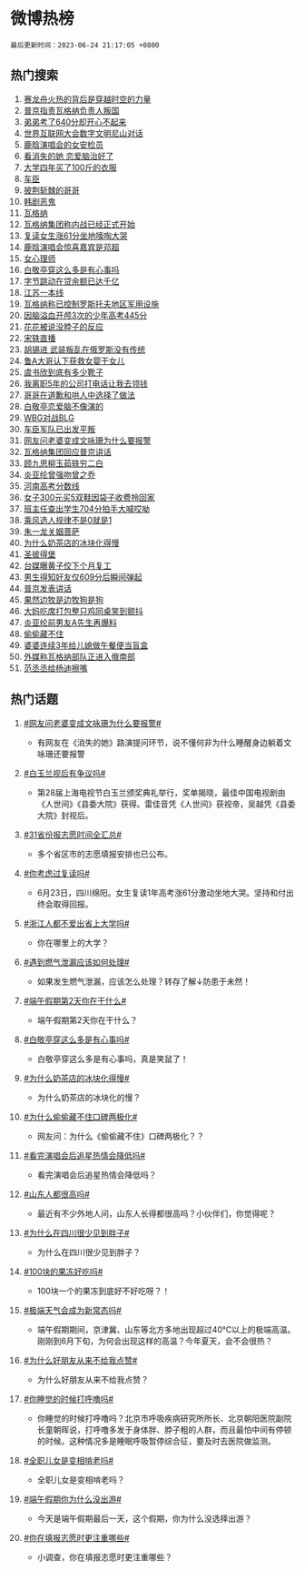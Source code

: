# 微博热榜

`最后更新时间：2023-06-24 21:17:05 +0800`

## 热门搜索

1. [赛龙舟火热的背后是穿越时空的力量](https://m.weibo.cn/search?containerid=100103type%3D1%26t%3D10%26q%3D%23%E8%B5%9B%E9%BE%99%E8%88%9F%E7%81%AB%E7%83%AD%E7%9A%84%E8%83%8C%E5%90%8E%E6%98%AF%E7%A9%BF%E8%B6%8A%E6%97%B6%E7%A9%BA%E7%9A%84%E5%8A%9B%E9%87%8F%23&stream_entry_id=51&isnewpage=1&extparam=seat%3D1%26stream_entry_id%3D51%26dgr%3D0%26cate%3D10103%26c_type%3D51%26filter_type%3Drealtimehot%26pos%3D0%26display_time%3D1687612624%26pre_seqid%3D168761262408802720811&luicode=10000011&lfid=106003type%253D25%2526t%253D3%2526disable_hot%253D1%2526filter_type%253Drealtimehot)
1. [普京指责瓦格纳负责人叛国](https://m.weibo.cn/search?containerid=100103type%3D1%26t%3D10%26q%3D%23%E6%99%AE%E4%BA%AC%E6%8C%87%E8%B4%A3%E7%93%A6%E6%A0%BC%E7%BA%B3%E8%B4%9F%E8%B4%A3%E4%BA%BA%E5%8F%9B%E5%9B%BD%23&stream_entry_id=31&isnewpage=1&extparam=seat%3D1%26cate%3D5001%26filter_type%3Drealtimehot%26dgr%3D0%26pos%3D0%26lcate%3D5001%26flag%3D4%26band_rank%3D1%26stream_entry_id%3D31%26q%3D%2523%25E6%2599%25AE%25E4%25BA%25AC%25E6%258C%2587%25E8%25B4%25A3%25E7%2593%25A6%25E6%25A0%25BC%25E7%25BA%25B3%25E8%25B4%259F%25E8%25B4%25A3%25E4%25BA%25BA%25E5%258F%259B%25E5%259B%25BD%2523%26c_type%3D31%26realpos%3D1%26display_time%3D1687612624%26pre_seqid%3D168761262408802720811&luicode=10000011&lfid=106003type%253D25%2526t%253D3%2526disable_hot%253D1%2526filter_type%253Drealtimehot)
1. [弟弟考了640分却开心不起来](https://m.weibo.cn/search?containerid=100103type%3D1%26t%3D10%26q%3D%23%E5%BC%9F%E5%BC%9F%E8%80%83%E4%BA%86640%E5%88%86%E5%8D%B4%E5%BC%80%E5%BF%83%E4%B8%8D%E8%B5%B7%E6%9D%A5%23&stream_entry_id=31&isnewpage=1&extparam=seat%3D1%26cate%3D5001%26filter_type%3Drealtimehot%26dgr%3D0%26pos%3D1%26lcate%3D5001%26flag%3D2%26band_rank%3D2%26stream_entry_id%3D31%26q%3D%2523%25E5%25BC%259F%25E5%25BC%259F%25E8%2580%2583%25E4%25BA%2586640%25E5%2588%2586%25E5%258D%25B4%25E5%25BC%2580%25E5%25BF%2583%25E4%25B8%258D%25E8%25B5%25B7%25E6%259D%25A5%2523%26c_type%3D31%26realpos%3D2%26display_time%3D1687612624%26pre_seqid%3D168761262408802720811&luicode=10000011&lfid=106003type%253D25%2526t%253D3%2526disable_hot%253D1%2526filter_type%253Drealtimehot)
1. [世界互联网大会数字文明尼山对话](https://m.weibo.cn/search?containerid=100103type%3D1%26t%3D10%26q%3D%23%E4%B8%96%E7%95%8C%E4%BA%92%E8%81%94%E7%BD%91%E5%A4%A7%E4%BC%9A%E6%95%B0%E5%AD%97%E6%96%87%E6%98%8E%E5%B0%BC%E5%B1%B1%E5%AF%B9%E8%AF%9D%23&stream_entry_id=31&isnewpage=1&extparam=seat%3D1%26cate%3D5001%26filter_type%3Drealtimehot%26dgr%3D0%26pos%3D2%26lcate%3D5001%26flag%3D0%26band_rank%3D3%26stream_entry_id%3D31%26q%3D%2523%25E4%25B8%2596%25E7%2595%258C%25E4%25BA%2592%25E8%2581%2594%25E7%25BD%2591%25E5%25A4%25A7%25E4%25BC%259A%25E6%2595%25B0%25E5%25AD%2597%25E6%2596%2587%25E6%2598%258E%25E5%25B0%25BC%25E5%25B1%25B1%25E5%25AF%25B9%25E8%25AF%259D%2523%26c_type%3D31%26realpos%3D3%26display_time%3D1687612624%26pre_seqid%3D168761262408802720811&luicode=10000011&lfid=106003type%253D25%2526t%253D3%2526disable_hot%253D1%2526filter_type%253Drealtimehot)
1. [鹿晗演唱会的女安检员](https://m.weibo.cn/search?containerid=100103type%3D1%26t%3D10%26q%3D%23%E9%B9%BF%E6%99%97%E6%BC%94%E5%94%B1%E4%BC%9A%E7%9A%84%E5%A5%B3%E5%AE%89%E6%A3%80%E5%91%98%23&stream_entry_id=31&isnewpage=1&extparam=seat%3D1%26cate%3D5001%26filter_type%3Drealtimehot%26dgr%3D0%26pos%3D3%26lcate%3D5001%26flag%3D1%26band_rank%3D4%26stream_entry_id%3D31%26q%3D%2523%25E9%25B9%25BF%25E6%2599%2597%25E6%25BC%2594%25E5%2594%25B1%25E4%25BC%259A%25E7%259A%2584%25E5%25A5%25B3%25E5%25AE%2589%25E6%25A3%2580%25E5%2591%2598%2523%26c_type%3D31%26realpos%3D4%26display_time%3D1687612624%26pre_seqid%3D168761262408802720811&luicode=10000011&lfid=106003type%253D25%2526t%253D3%2526disable_hot%253D1%2526filter_type%253Drealtimehot)
1. [看消失的她 恋爱脑治好了](https://m.weibo.cn/search?containerid=100103type%3D1%26t%3D10%26q%3D%E7%9C%8B%E6%B6%88%E5%A4%B1%E7%9A%84%E5%A5%B9+%E6%81%8B%E7%88%B1%E8%84%91%E6%B2%BB%E5%A5%BD%E4%BA%86&stream_entry_id=31&isnewpage=1&extparam=seat%3D1%26cate%3D5001%26filter_type%3Drealtimehot%26dgr%3D0%26pos%3D4%26lcate%3D5001%26flag%3D2%26band_rank%3D5%26stream_entry_id%3D31%26q%3D%25E7%259C%258B%25E6%25B6%2588%25E5%25A4%25B1%25E7%259A%2584%25E5%25A5%25B9%2520%25E6%2581%258B%25E7%2588%25B1%25E8%2584%2591%25E6%25B2%25BB%25E5%25A5%25BD%25E4%25BA%2586%26c_type%3D31%26realpos%3D5%26display_time%3D1687612624%26pre_seqid%3D168761262408802720811&luicode=10000011&lfid=106003type%253D25%2526t%253D3%2526disable_hot%253D1%2526filter_type%253Drealtimehot)
1. [大学四年买了100斤的衣服](https://m.weibo.cn/search?containerid=100103type%3D1%26t%3D10%26q%3D%23%E5%A4%A7%E5%AD%A6%E5%9B%9B%E5%B9%B4%E4%B9%B0%E4%BA%86100%E6%96%A4%E7%9A%84%E8%A1%A3%E6%9C%8D%23&stream_entry_id=31&isnewpage=1&extparam=seat%3D1%26cate%3D5001%26filter_type%3Drealtimehot%26dgr%3D0%26pos%3D5%26lcate%3D5001%26flag%3D1%26band_rank%3D6%26stream_entry_id%3D31%26q%3D%2523%25E5%25A4%25A7%25E5%25AD%25A6%25E5%259B%259B%25E5%25B9%25B4%25E4%25B9%25B0%25E4%25BA%2586100%25E6%2596%25A4%25E7%259A%2584%25E8%25A1%25A3%25E6%259C%258D%2523%26c_type%3D31%26realpos%3D6%26display_time%3D1687612624%26pre_seqid%3D168761262408802720811&luicode=10000011&lfid=106003type%253D25%2526t%253D3%2526disable_hot%253D1%2526filter_type%253Drealtimehot)
1. [车臣](https://m.weibo.cn/search?containerid=100103type%3D1%26t%3D10%26q%3D%E8%BD%A6%E8%87%A3&stream_entry_id=31&isnewpage=1&extparam=seat%3D1%26cate%3D5001%26filter_type%3Drealtimehot%26dgr%3D0%26pos%3D6%26lcate%3D5001%26flag%3D2%26band_rank%3D7%26stream_entry_id%3D31%26q%3D%25E8%25BD%25A6%25E8%2587%25A3%26c_type%3D31%26realpos%3D7%26display_time%3D1687612624%26pre_seqid%3D168761262408802720811&luicode=10000011&lfid=106003type%253D25%2526t%253D3%2526disable_hot%253D1%2526filter_type%253Drealtimehot)
1. [披荆斩棘的哥哥](https://m.weibo.cn/search?containerid=100103type%3D1%26t%3D10%26q%3D%E6%8A%AB%E8%8D%86%E6%96%A9%E6%A3%98%E7%9A%84%E5%93%A5%E5%93%A5&stream_entry_id=31&isnewpage=1&extparam=seat%3D1%26cate%3D5001%26filter_type%3Drealtimehot%26dgr%3D0%26pos%3D7%26lcate%3D5001%26flag%3D2%26band_rank%3D8%26stream_entry_id%3D31%26q%3D%25E6%258A%25AB%25E8%258D%2586%25E6%2596%25A9%25E6%25A3%2598%25E7%259A%2584%25E5%2593%25A5%25E5%2593%25A5%26c_type%3D31%26realpos%3D8%26display_time%3D1687612624%26pre_seqid%3D168761262408802720811&luicode=10000011&lfid=106003type%253D25%2526t%253D3%2526disable_hot%253D1%2526filter_type%253Drealtimehot)
1. [韩剧恶鬼](https://m.weibo.cn/search?containerid=100103type%3D1%26t%3D10%26q%3D%E9%9F%A9%E5%89%A7%E6%81%B6%E9%AC%BC&stream_entry_id=31&isnewpage=1&extparam=seat%3D1%26cate%3D5001%26filter_type%3Drealtimehot%26dgr%3D0%26pos%3D8%26lcate%3D5001%26flag%3D1%26band_rank%3D9%26stream_entry_id%3D31%26q%3D%25E9%259F%25A9%25E5%2589%25A7%25E6%2581%25B6%25E9%25AC%25BC%26c_type%3D31%26realpos%3D9%26display_time%3D1687612624%26pre_seqid%3D168761262408802720811&luicode=10000011&lfid=106003type%253D25%2526t%253D3%2526disable_hot%253D1%2526filter_type%253Drealtimehot)
1. [瓦格纳](https://m.weibo.cn/search?containerid=100103type%3D1%26t%3D10%26q%3D%23%E7%93%A6%E6%A0%BC%E7%BA%B3%23&stream_entry_id=31&isnewpage=1&extparam=seat%3D1%26cate%3D5001%26filter_type%3Drealtimehot%26dgr%3D0%26pos%3D9%26lcate%3D5001%26flag%3D1%26band_rank%3D10%26stream_entry_id%3D31%26q%3D%2523%25E7%2593%25A6%25E6%25A0%25BC%25E7%25BA%25B3%2523%26c_type%3D31%26realpos%3D10%26display_time%3D1687612624%26pre_seqid%3D168761262408802720811&luicode=10000011&lfid=106003type%253D25%2526t%253D3%2526disable_hot%253D1%2526filter_type%253Drealtimehot)
1. [瓦格纳集团称内战已经正式开始](https://m.weibo.cn/search?containerid=100103type%3D1%26t%3D10%26q%3D%23%E7%93%A6%E6%A0%BC%E7%BA%B3%E9%9B%86%E5%9B%A2%E7%A7%B0%E5%86%85%E6%88%98%E5%B7%B2%E7%BB%8F%E6%AD%A3%E5%BC%8F%E5%BC%80%E5%A7%8B%23&stream_entry_id=31&isnewpage=1&extparam=seat%3D1%26cate%3D5001%26filter_type%3Drealtimehot%26dgr%3D0%26pos%3D10%26lcate%3D5001%26flag%3D2%26band_rank%3D11%26stream_entry_id%3D31%26q%3D%2523%25E7%2593%25A6%25E6%25A0%25BC%25E7%25BA%25B3%25E9%259B%2586%25E5%259B%25A2%25E7%25A7%25B0%25E5%2586%2585%25E6%2588%2598%25E5%25B7%25B2%25E7%25BB%258F%25E6%25AD%25A3%25E5%25BC%258F%25E5%25BC%2580%25E5%25A7%258B%2523%26c_type%3D31%26realpos%3D11%26display_time%3D1687612624%26pre_seqid%3D168761262408802720811&luicode=10000011&lfid=106003type%253D25%2526t%253D3%2526disable_hot%253D1%2526filter_type%253Drealtimehot)
1. [复读女生涨61分坐地嚎啕大哭](https://m.weibo.cn/search?containerid=100103type%3D1%26t%3D10%26q%3D%23%E5%A4%8D%E8%AF%BB%E5%A5%B3%E7%94%9F%E6%B6%A861%E5%88%86%E5%9D%90%E5%9C%B0%E5%9A%8E%E5%95%95%E5%A4%A7%E5%93%AD%23&stream_entry_id=31&isnewpage=1&extparam=seat%3D1%26cate%3D5001%26filter_type%3Drealtimehot%26dgr%3D0%26pos%3D11%26lcate%3D5001%26flag%3D32768%26band_rank%3D12%26stream_entry_id%3D31%26q%3D%2523%25E5%25A4%258D%25E8%25AF%25BB%25E5%25A5%25B3%25E7%2594%259F%25E6%25B6%25A861%25E5%2588%2586%25E5%259D%2590%25E5%259C%25B0%25E5%259A%258E%25E5%2595%2595%25E5%25A4%25A7%25E5%2593%25AD%2523%26c_type%3D31%26realpos%3D12%26display_time%3D1687612624%26pre_seqid%3D168761262408802720811&luicode=10000011&lfid=106003type%253D25%2526t%253D3%2526disable_hot%253D1%2526filter_type%253Drealtimehot)
1. [鹿晗演唱会惊喜嘉宾是邓超](https://m.weibo.cn/search?containerid=100103type%3D1%26t%3D10%26q%3D%23%E9%B9%BF%E6%99%97%E6%BC%94%E5%94%B1%E4%BC%9A%E6%83%8A%E5%96%9C%E5%98%89%E5%AE%BE%E6%98%AF%E9%82%93%E8%B6%85%23&stream_entry_id=31&isnewpage=1&extparam=seat%3D1%26cate%3D5001%26filter_type%3Drealtimehot%26dgr%3D0%26pos%3D12%26lcate%3D5001%26flag%3D0%26band_rank%3D13%26stream_entry_id%3D31%26q%3D%2523%25E9%25B9%25BF%25E6%2599%2597%25E6%25BC%2594%25E5%2594%25B1%25E4%25BC%259A%25E6%2583%258A%25E5%2596%259C%25E5%2598%2589%25E5%25AE%25BE%25E6%2598%25AF%25E9%2582%2593%25E8%25B6%2585%2523%26c_type%3D31%26realpos%3D13%26display_time%3D1687612624%26pre_seqid%3D168761262408802720811&luicode=10000011&lfid=106003type%253D25%2526t%253D3%2526disable_hot%253D1%2526filter_type%253Drealtimehot)
1. [女心理师](https://m.weibo.cn/search?containerid=100103type%3D1%26t%3D10%26q%3D%E5%A5%B3%E5%BF%83%E7%90%86%E5%B8%88&stream_entry_id=31&isnewpage=1&extparam=seat%3D1%26cate%3D5001%26filter_type%3Drealtimehot%26dgr%3D0%26pos%3D13%26lcate%3D5001%26flag%3D1%26band_rank%3D14%26stream_entry_id%3D31%26q%3D%25E5%25A5%25B3%25E5%25BF%2583%25E7%2590%2586%25E5%25B8%2588%26c_type%3D31%26realpos%3D14%26display_time%3D1687612624%26pre_seqid%3D168761262408802720811&luicode=10000011&lfid=106003type%253D25%2526t%253D3%2526disable_hot%253D1%2526filter_type%253Drealtimehot)
1. [白敬亭穿这么多是有心事吗](https://m.weibo.cn/search?containerid=100103type%3D1%26t%3D10%26q%3D%23%E7%99%BD%E6%95%AC%E4%BA%AD%E7%A9%BF%E8%BF%99%E4%B9%88%E5%A4%9A%E6%98%AF%E6%9C%89%E5%BF%83%E4%BA%8B%E5%90%97%23&stream_entry_id=31&isnewpage=1&extparam=seat%3D1%26cate%3D5001%26filter_type%3Drealtimehot%26dgr%3D0%26pos%3D14%26lcate%3D5001%26flag%3D1%26band_rank%3D15%26stream_entry_id%3D31%26q%3D%2523%25E7%2599%25BD%25E6%2595%25AC%25E4%25BA%25AD%25E7%25A9%25BF%25E8%25BF%2599%25E4%25B9%2588%25E5%25A4%259A%25E6%2598%25AF%25E6%259C%2589%25E5%25BF%2583%25E4%25BA%258B%25E5%2590%2597%2523%26c_type%3D31%26realpos%3D15%26display_time%3D1687612624%26pre_seqid%3D168761262408802720811&luicode=10000011&lfid=106003type%253D25%2526t%253D3%2526disable_hot%253D1%2526filter_type%253Drealtimehot)
1. [字节跳动在贷余额已达千亿](https://m.weibo.cn/search?containerid=100103type%3D1%26t%3D10%26q%3D%23%E5%AD%97%E8%8A%82%E8%B7%B3%E5%8A%A8%E5%9C%A8%E8%B4%B7%E4%BD%99%E9%A2%9D%E5%B7%B2%E8%BE%BE%E5%8D%83%E4%BA%BF%23&stream_entry_id=31&isnewpage=1&extparam=seat%3D1%26cate%3D5001%26filter_type%3Drealtimehot%26dgr%3D0%26pos%3D15%26lcate%3D5001%26flag%3D2%26band_rank%3D16%26stream_entry_id%3D31%26q%3D%2523%25E5%25AD%2597%25E8%258A%2582%25E8%25B7%25B3%25E5%258A%25A8%25E5%259C%25A8%25E8%25B4%25B7%25E4%25BD%2599%25E9%25A2%259D%25E5%25B7%25B2%25E8%25BE%25BE%25E5%258D%2583%25E4%25BA%25BF%2523%26c_type%3D31%26realpos%3D16%26display_time%3D1687612624%26pre_seqid%3D168761262408802720811&luicode=10000011&lfid=106003type%253D25%2526t%253D3%2526disable_hot%253D1%2526filter_type%253Drealtimehot)
1. [江苏一本线](https://m.weibo.cn/search?containerid=100103type%3D1%26t%3D10%26q%3D%E6%B1%9F%E8%8B%8F%E4%B8%80%E6%9C%AC%E7%BA%BF&stream_entry_id=31&isnewpage=1&extparam=seat%3D1%26cate%3D5001%26filter_type%3Drealtimehot%26dgr%3D0%26pos%3D16%26lcate%3D5001%26flag%3D1%26band_rank%3D17%26stream_entry_id%3D31%26q%3D%25E6%25B1%259F%25E8%258B%258F%25E4%25B8%2580%25E6%259C%25AC%25E7%25BA%25BF%26c_type%3D31%26realpos%3D17%26display_time%3D1687612624%26pre_seqid%3D168761262408802720811&luicode=10000011&lfid=106003type%253D25%2526t%253D3%2526disable_hot%253D1%2526filter_type%253Drealtimehot)
1. [瓦格纳称已控制罗斯托夫地区军用设施](https://m.weibo.cn/search?containerid=100103type%3D1%26t%3D10%26q%3D%23%E7%93%A6%E6%A0%BC%E7%BA%B3%E7%A7%B0%E5%B7%B2%E6%8E%A7%E5%88%B6%E7%BD%97%E6%96%AF%E6%89%98%E5%A4%AB%E5%9C%B0%E5%8C%BA%E5%86%9B%E7%94%A8%E8%AE%BE%E6%96%BD%23&stream_entry_id=31&isnewpage=1&extparam=seat%3D1%26cate%3D5001%26filter_type%3Drealtimehot%26dgr%3D0%26pos%3D17%26lcate%3D5001%26flag%3D0%26band_rank%3D18%26stream_entry_id%3D31%26q%3D%2523%25E7%2593%25A6%25E6%25A0%25BC%25E7%25BA%25B3%25E7%25A7%25B0%25E5%25B7%25B2%25E6%258E%25A7%25E5%2588%25B6%25E7%25BD%2597%25E6%2596%25AF%25E6%2589%2598%25E5%25A4%25AB%25E5%259C%25B0%25E5%258C%25BA%25E5%2586%259B%25E7%2594%25A8%25E8%25AE%25BE%25E6%2596%25BD%2523%26c_type%3D31%26realpos%3D18%26display_time%3D1687612624%26pre_seqid%3D168761262408802720811&luicode=10000011&lfid=106003type%253D25%2526t%253D3%2526disable_hot%253D1%2526filter_type%253Drealtimehot)
1. [因脑溢血开颅3次的少年高考445分](https://m.weibo.cn/search?containerid=100103type%3D1%26t%3D10%26q%3D%23%E5%9B%A0%E8%84%91%E6%BA%A2%E8%A1%80%E5%BC%80%E9%A2%853%E6%AC%A1%E7%9A%84%E5%B0%91%E5%B9%B4%E9%AB%98%E8%80%83445%E5%88%86%23&stream_entry_id=31&isnewpage=1&extparam=seat%3D1%26cate%3D5001%26filter_type%3Drealtimehot%26dgr%3D0%26pos%3D18%26lcate%3D5001%26flag%3D32768%26band_rank%3D19%26stream_entry_id%3D31%26q%3D%2523%25E5%259B%25A0%25E8%2584%2591%25E6%25BA%25A2%25E8%25A1%2580%25E5%25BC%2580%25E9%25A2%25853%25E6%25AC%25A1%25E7%259A%2584%25E5%25B0%2591%25E5%25B9%25B4%25E9%25AB%2598%25E8%2580%2583445%25E5%2588%2586%2523%26c_type%3D31%26realpos%3D19%26display_time%3D1687612624%26pre_seqid%3D168761262408802720811&luicode=10000011&lfid=106003type%253D25%2526t%253D3%2526disable_hot%253D1%2526filter_type%253Drealtimehot)
1. [花花被说没脖子的反应](https://m.weibo.cn/search?containerid=100103type%3D1%26t%3D10%26q%3D%23%E8%8A%B1%E8%8A%B1%E8%A2%AB%E8%AF%B4%E6%B2%A1%E8%84%96%E5%AD%90%E7%9A%84%E5%8F%8D%E5%BA%94%23&stream_entry_id=31&isnewpage=1&extparam=seat%3D1%26cate%3D5001%26filter_type%3Drealtimehot%26dgr%3D0%26pos%3D19%26lcate%3D5001%26flag%3D1%26band_rank%3D20%26stream_entry_id%3D31%26q%3D%2523%25E8%258A%25B1%25E8%258A%25B1%25E8%25A2%25AB%25E8%25AF%25B4%25E6%25B2%25A1%25E8%2584%2596%25E5%25AD%2590%25E7%259A%2584%25E5%258F%258D%25E5%25BA%2594%2523%26c_type%3D31%26realpos%3D20%26display_time%3D1687612624%26pre_seqid%3D168761262408802720811&luicode=10000011&lfid=106003type%253D25%2526t%253D3%2526disable_hot%253D1%2526filter_type%253Drealtimehot)
1. [宋轶直播](https://m.weibo.cn/search?containerid=100103type%3D1%26t%3D10%26q%3D%E5%AE%8B%E8%BD%B6%E7%9B%B4%E6%92%AD&stream_entry_id=31&isnewpage=1&extparam=seat%3D1%26cate%3D5001%26filter_type%3Drealtimehot%26dgr%3D0%26pos%3D20%26lcate%3D5001%26flag%3D0%26band_rank%3D21%26stream_entry_id%3D31%26q%3D%25E5%25AE%258B%25E8%25BD%25B6%25E7%259B%25B4%25E6%2592%25AD%26c_type%3D31%26realpos%3D21%26display_time%3D1687612624%26pre_seqid%3D168761262408802720811&luicode=10000011&lfid=106003type%253D25%2526t%253D3%2526disable_hot%253D1%2526filter_type%253Drealtimehot)
1. [胡锡进 武装叛乱在俄罗斯没有传统](https://m.weibo.cn/search?containerid=100103type%3D1%26t%3D10%26q%3D%E8%83%A1%E9%94%A1%E8%BF%9B+%E6%AD%A6%E8%A3%85%E5%8F%9B%E4%B9%B1%E5%9C%A8%E4%BF%84%E7%BD%97%E6%96%AF%E6%B2%A1%E6%9C%89%E4%BC%A0%E7%BB%9F&stream_entry_id=31&isnewpage=1&extparam=seat%3D1%26cate%3D5001%26filter_type%3Drealtimehot%26dgr%3D0%26pos%3D21%26lcate%3D5001%26flag%3D1%26band_rank%3D22%26stream_entry_id%3D31%26q%3D%25E8%2583%25A1%25E9%2594%25A1%25E8%25BF%259B%2520%25E6%25AD%25A6%25E8%25A3%2585%25E5%258F%259B%25E4%25B9%25B1%25E5%259C%25A8%25E4%25BF%2584%25E7%25BD%2597%25E6%2596%25AF%25E6%25B2%25A1%25E6%259C%2589%25E4%25BC%25A0%25E7%25BB%259F%26c_type%3D31%26realpos%3D22%26display_time%3D1687612624%26pre_seqid%3D168761262408802720811&luicode=10000011&lfid=106003type%253D25%2526t%253D3%2526disable_hot%253D1%2526filter_type%253Drealtimehot)
1. [鲁A大哥认下获救女婴干女儿](https://m.weibo.cn/search?containerid=100103type%3D1%26t%3D10%26q%3D%23%E9%B2%81A%E5%A4%A7%E5%93%A5%E8%AE%A4%E4%B8%8B%E8%8E%B7%E6%95%91%E5%A5%B3%E5%A9%B4%E5%B9%B2%E5%A5%B3%E5%84%BF%23&stream_entry_id=31&isnewpage=1&extparam=seat%3D1%26cate%3D5001%26filter_type%3Drealtimehot%26dgr%3D0%26pos%3D22%26lcate%3D5001%26flag%3D32768%26band_rank%3D23%26stream_entry_id%3D31%26q%3D%2523%25E9%25B2%2581A%25E5%25A4%25A7%25E5%2593%25A5%25E8%25AE%25A4%25E4%25B8%258B%25E8%258E%25B7%25E6%2595%2591%25E5%25A5%25B3%25E5%25A9%25B4%25E5%25B9%25B2%25E5%25A5%25B3%25E5%2584%25BF%2523%26c_type%3D31%26realpos%3D23%26display_time%3D1687612624%26pre_seqid%3D168761262408802720811&luicode=10000011&lfid=106003type%253D25%2526t%253D3%2526disable_hot%253D1%2526filter_type%253Drealtimehot)
1. [虞书欣到底有多少靴子](https://m.weibo.cn/search?containerid=100103type%3D1%26t%3D10%26q%3D%23%E8%99%9E%E4%B9%A6%E6%AC%A3%E5%88%B0%E5%BA%95%E6%9C%89%E5%A4%9A%E5%B0%91%E9%9D%B4%E5%AD%90%23&stream_entry_id=31&isnewpage=1&extparam=seat%3D1%26cate%3D5001%26filter_type%3Drealtimehot%26dgr%3D0%26pos%3D23%26lcate%3D5001%26flag%3D2%26band_rank%3D24%26stream_entry_id%3D31%26q%3D%2523%25E8%2599%259E%25E4%25B9%25A6%25E6%25AC%25A3%25E5%2588%25B0%25E5%25BA%2595%25E6%259C%2589%25E5%25A4%259A%25E5%25B0%2591%25E9%259D%25B4%25E5%25AD%2590%2523%26c_type%3D31%26realpos%3D24%26display_time%3D1687612624%26pre_seqid%3D168761262408802720811&luicode=10000011&lfid=106003type%253D25%2526t%253D3%2526disable_hot%253D1%2526filter_type%253Drealtimehot)
1. [我离职5年的公司打电话让我去领钱](https://m.weibo.cn/search?containerid=100103type%3D1%26t%3D10%26q%3D%E6%88%91%E7%A6%BB%E8%81%8C5%E5%B9%B4%E7%9A%84%E5%85%AC%E5%8F%B8%E6%89%93%E7%94%B5%E8%AF%9D%E8%AE%A9%E6%88%91%E5%8E%BB%E9%A2%86%E9%92%B1&stream_entry_id=31&isnewpage=1&extparam=seat%3D1%26cate%3D5001%26filter_type%3Drealtimehot%26dgr%3D0%26pos%3D24%26lcate%3D5001%26flag%3D0%26band_rank%3D25%26stream_entry_id%3D31%26q%3D%25E6%2588%2591%25E7%25A6%25BB%25E8%2581%258C5%25E5%25B9%25B4%25E7%259A%2584%25E5%2585%25AC%25E5%258F%25B8%25E6%2589%2593%25E7%2594%25B5%25E8%25AF%259D%25E8%25AE%25A9%25E6%2588%2591%25E5%258E%25BB%25E9%25A2%2586%25E9%2592%25B1%26c_type%3D31%26realpos%3D25%26display_time%3D1687612624%26pre_seqid%3D168761262408802720811&luicode=10000011&lfid=106003type%253D25%2526t%253D3%2526disable_hot%253D1%2526filter_type%253Drealtimehot)
1. [哥哥在道歉和哄人中选择了做法](https://m.weibo.cn/search?containerid=100103type%3D1%26t%3D10%26q%3D%E5%93%A5%E5%93%A5%E5%9C%A8%E9%81%93%E6%AD%89%E5%92%8C%E5%93%84%E4%BA%BA%E4%B8%AD%E9%80%89%E6%8B%A9%E4%BA%86%E5%81%9A%E6%B3%95&stream_entry_id=31&isnewpage=1&extparam=seat%3D1%26cate%3D5001%26filter_type%3Drealtimehot%26dgr%3D0%26pos%3D25%26lcate%3D5001%26flag%3D0%26band_rank%3D26%26stream_entry_id%3D31%26q%3D%25E5%2593%25A5%25E5%2593%25A5%25E5%259C%25A8%25E9%2581%2593%25E6%25AD%2589%25E5%2592%258C%25E5%2593%2584%25E4%25BA%25BA%25E4%25B8%25AD%25E9%2580%2589%25E6%258B%25A9%25E4%25BA%2586%25E5%2581%259A%25E6%25B3%2595%26c_type%3D31%26realpos%3D26%26display_time%3D1687612624%26pre_seqid%3D168761262408802720811&luicode=10000011&lfid=106003type%253D25%2526t%253D3%2526disable_hot%253D1%2526filter_type%253Drealtimehot)
1. [白敬亭恋爱脑不像演的](https://m.weibo.cn/search?containerid=100103type%3D1%26t%3D10%26q%3D%23%E7%99%BD%E6%95%AC%E4%BA%AD%E6%81%8B%E7%88%B1%E8%84%91%E4%B8%8D%E5%83%8F%E6%BC%94%E7%9A%84%23&stream_entry_id=31&isnewpage=1&extparam=seat%3D1%26cate%3D5001%26filter_type%3Drealtimehot%26dgr%3D0%26pos%3D26%26lcate%3D5001%26flag%3D1%26band_rank%3D27%26stream_entry_id%3D31%26q%3D%2523%25E7%2599%25BD%25E6%2595%25AC%25E4%25BA%25AD%25E6%2581%258B%25E7%2588%25B1%25E8%2584%2591%25E4%25B8%258D%25E5%2583%258F%25E6%25BC%2594%25E7%259A%2584%2523%26c_type%3D31%26realpos%3D27%26display_time%3D1687612624%26pre_seqid%3D168761262408802720811&luicode=10000011&lfid=106003type%253D25%2526t%253D3%2526disable_hot%253D1%2526filter_type%253Drealtimehot)
1. [WBG对战BLG](https://m.weibo.cn/search?containerid=100103type%3D1%26t%3D10%26q%3D%23WBG%E5%AF%B9%E6%88%98BLG%23&stream_entry_id=31&isnewpage=1&extparam=seat%3D1%26cate%3D5001%26filter_type%3Drealtimehot%26dgr%3D0%26pos%3D27%26lcate%3D5001%26flag%3D1%26band_rank%3D28%26stream_entry_id%3D31%26q%3D%2523WBG%25E5%25AF%25B9%25E6%2588%2598BLG%2523%26c_type%3D31%26realpos%3D28%26display_time%3D1687612624%26pre_seqid%3D168761262408802720811&luicode=10000011&lfid=106003type%253D25%2526t%253D3%2526disable_hot%253D1%2526filter_type%253Drealtimehot)
1. [车臣军队已出发平叛](https://m.weibo.cn/search?containerid=100103type%3D1%26t%3D10%26q%3D%23%E8%BD%A6%E8%87%A3%E5%86%9B%E9%98%9F%E5%B7%B2%E5%87%BA%E5%8F%91%E5%B9%B3%E5%8F%9B%23&stream_entry_id=31&isnewpage=1&extparam=seat%3D1%26cate%3D5001%26filter_type%3Drealtimehot%26dgr%3D0%26pos%3D28%26lcate%3D5001%26flag%3D1%26band_rank%3D29%26stream_entry_id%3D31%26q%3D%2523%25E8%25BD%25A6%25E8%2587%25A3%25E5%2586%259B%25E9%2598%259F%25E5%25B7%25B2%25E5%2587%25BA%25E5%258F%2591%25E5%25B9%25B3%25E5%258F%259B%2523%26c_type%3D31%26realpos%3D29%26display_time%3D1687612624%26pre_seqid%3D168761262408802720811&luicode=10000011&lfid=106003type%253D25%2526t%253D3%2526disable_hot%253D1%2526filter_type%253Drealtimehot)
1. [网友问老婆变成文咏珊为什么要报警](https://m.weibo.cn/search?containerid=100103type%3D1%26t%3D10%26q%3D%23%E7%BD%91%E5%8F%8B%E9%97%AE%E8%80%81%E5%A9%86%E5%8F%98%E6%88%90%E6%96%87%E5%92%8F%E7%8F%8A%E4%B8%BA%E4%BB%80%E4%B9%88%E8%A6%81%E6%8A%A5%E8%AD%A6%23&stream_entry_id=31&isnewpage=1&extparam=seat%3D1%26cate%3D5001%26filter_type%3Drealtimehot%26dgr%3D0%26pos%3D29%26lcate%3D5001%26flag%3D0%26band_rank%3D30%26stream_entry_id%3D31%26q%3D%2523%25E7%25BD%2591%25E5%258F%258B%25E9%2597%25AE%25E8%2580%2581%25E5%25A9%2586%25E5%258F%2598%25E6%2588%2590%25E6%2596%2587%25E5%2592%258F%25E7%258F%258A%25E4%25B8%25BA%25E4%25BB%2580%25E4%25B9%2588%25E8%25A6%2581%25E6%258A%25A5%25E8%25AD%25A6%2523%26c_type%3D31%26realpos%3D30%26display_time%3D1687612624%26pre_seqid%3D168761262408802720811&luicode=10000011&lfid=106003type%253D25%2526t%253D3%2526disable_hot%253D1%2526filter_type%253Drealtimehot)
1. [瓦格纳集团回应普京讲话](https://m.weibo.cn/search?containerid=100103type%3D1%26t%3D10%26q%3D%23%E7%93%A6%E6%A0%BC%E7%BA%B3%E9%9B%86%E5%9B%A2%E5%9B%9E%E5%BA%94%E6%99%AE%E4%BA%AC%E8%AE%B2%E8%AF%9D%23&stream_entry_id=31&isnewpage=1&extparam=seat%3D1%26cate%3D5001%26filter_type%3Drealtimehot%26dgr%3D0%26pos%3D30%26lcate%3D5001%26flag%3D0%26band_rank%3D31%26stream_entry_id%3D31%26q%3D%2523%25E7%2593%25A6%25E6%25A0%25BC%25E7%25BA%25B3%25E9%259B%2586%25E5%259B%25A2%25E5%259B%259E%25E5%25BA%2594%25E6%2599%25AE%25E4%25BA%25AC%25E8%25AE%25B2%25E8%25AF%259D%2523%26c_type%3D31%26realpos%3D31%26display_time%3D1687612624%26pre_seqid%3D168761262408802720811&luicode=10000011&lfid=106003type%253D25%2526t%253D3%2526disable_hot%253D1%2526filter_type%253Drealtimehot)
1. [顾九思柳玉茹轶穷二白](https://m.weibo.cn/search?containerid=100103type%3D1%26t%3D10%26q%3D%23%E9%A1%BE%E4%B9%9D%E6%80%9D%E6%9F%B3%E7%8E%89%E8%8C%B9%E8%BD%B6%E7%A9%B7%E4%BA%8C%E7%99%BD%23&stream_entry_id=31&isnewpage=1&extparam=seat%3D1%26cate%3D5001%26filter_type%3Drealtimehot%26dgr%3D0%26pos%3D31%26lcate%3D5001%26flag%3D1%26band_rank%3D32%26stream_entry_id%3D31%26q%3D%2523%25E9%25A1%25BE%25E4%25B9%259D%25E6%2580%259D%25E6%259F%25B3%25E7%258E%2589%25E8%258C%25B9%25E8%25BD%25B6%25E7%25A9%25B7%25E4%25BA%258C%25E7%2599%25BD%2523%26c_type%3D31%26realpos%3D32%26display_time%3D1687612624%26pre_seqid%3D168761262408802720811&luicode=10000011&lfid=106003type%253D25%2526t%253D3%2526disable_hot%253D1%2526filter_type%253Drealtimehot)
1. [炎亚纶曾强吻曾之乔](https://m.weibo.cn/search?containerid=100103type%3D1%26t%3D10%26q%3D%23%E7%82%8E%E4%BA%9A%E7%BA%B6%E6%9B%BE%E5%BC%BA%E5%90%BB%E6%9B%BE%E4%B9%8B%E4%B9%94%23&stream_entry_id=31&isnewpage=1&extparam=seat%3D1%26cate%3D5001%26filter_type%3Drealtimehot%26dgr%3D0%26pos%3D32%26lcate%3D5001%26flag%3D0%26band_rank%3D33%26stream_entry_id%3D31%26q%3D%2523%25E7%2582%258E%25E4%25BA%259A%25E7%25BA%25B6%25E6%259B%25BE%25E5%25BC%25BA%25E5%2590%25BB%25E6%259B%25BE%25E4%25B9%258B%25E4%25B9%2594%2523%26c_type%3D31%26realpos%3D33%26display_time%3D1687612624%26pre_seqid%3D168761262408802720811&luicode=10000011&lfid=106003type%253D25%2526t%253D3%2526disable_hot%253D1%2526filter_type%253Drealtimehot)
1. [河南高考分数线](https://m.weibo.cn/search?containerid=100103type%3D1%26t%3D10%26q%3D%E6%B2%B3%E5%8D%97%E9%AB%98%E8%80%83%E5%88%86%E6%95%B0%E7%BA%BF&stream_entry_id=31&isnewpage=1&extparam=seat%3D1%26cate%3D5001%26filter_type%3Drealtimehot%26dgr%3D0%26pos%3D33%26lcate%3D5001%26flag%3D1%26band_rank%3D34%26stream_entry_id%3D31%26q%3D%25E6%25B2%25B3%25E5%258D%2597%25E9%25AB%2598%25E8%2580%2583%25E5%2588%2586%25E6%2595%25B0%25E7%25BA%25BF%26c_type%3D31%26realpos%3D34%26display_time%3D1687612624%26pre_seqid%3D168761262408802720811&luicode=10000011&lfid=106003type%253D25%2526t%253D3%2526disable_hot%253D1%2526filter_type%253Drealtimehot)
1. [女子300元买5双鞋因袋子收费拎回家](https://m.weibo.cn/search?containerid=100103type%3D1%26t%3D10%26q%3D%23%E5%A5%B3%E5%AD%90300%E5%85%83%E4%B9%B05%E5%8F%8C%E9%9E%8B%E5%9B%A0%E8%A2%8B%E5%AD%90%E6%94%B6%E8%B4%B9%E6%8B%8E%E5%9B%9E%E5%AE%B6%23&stream_entry_id=31&isnewpage=1&extparam=seat%3D1%26cate%3D5001%26filter_type%3Drealtimehot%26dgr%3D0%26pos%3D34%26lcate%3D5001%26flag%3D1%26band_rank%3D35%26stream_entry_id%3D31%26q%3D%2523%25E5%25A5%25B3%25E5%25AD%2590300%25E5%2585%2583%25E4%25B9%25B05%25E5%258F%258C%25E9%259E%258B%25E5%259B%25A0%25E8%25A2%258B%25E5%25AD%2590%25E6%2594%25B6%25E8%25B4%25B9%25E6%258B%258E%25E5%259B%259E%25E5%25AE%25B6%2523%26c_type%3D31%26realpos%3D35%26display_time%3D1687612624%26pre_seqid%3D168761262408802720811&luicode=10000011&lfid=106003type%253D25%2526t%253D3%2526disable_hot%253D1%2526filter_type%253Drealtimehot)
1. [班主任查出学生704分拍手大喊哎呦](https://m.weibo.cn/search?containerid=100103type%3D1%26t%3D10%26q%3D%23%E7%8F%AD%E4%B8%BB%E4%BB%BB%E6%9F%A5%E5%87%BA%E5%AD%A6%E7%94%9F704%E5%88%86%E6%8B%8D%E6%89%8B%E5%A4%A7%E5%96%8A%E5%93%8E%E5%91%A6%23&stream_entry_id=31&isnewpage=1&extparam=seat%3D1%26cate%3D5001%26filter_type%3Drealtimehot%26dgr%3D0%26pos%3D35%26lcate%3D5001%26flag%3D32768%26band_rank%3D36%26stream_entry_id%3D31%26q%3D%2523%25E7%258F%25AD%25E4%25B8%25BB%25E4%25BB%25BB%25E6%259F%25A5%25E5%2587%25BA%25E5%25AD%25A6%25E7%2594%259F704%25E5%2588%2586%25E6%258B%258D%25E6%2589%258B%25E5%25A4%25A7%25E5%2596%258A%25E5%2593%258E%25E5%2591%25A6%2523%26c_type%3D31%26realpos%3D36%26display_time%3D1687612624%26pre_seqid%3D168761262408802720811&luicode=10000011&lfid=106003type%253D25%2526t%253D3%2526disable_hot%253D1%2526filter_type%253Drealtimehot)
1. [乘风选人规律不是0就是1](https://m.weibo.cn/search?containerid=100103type%3D1%26t%3D10%26q%3D%23%E4%B9%98%E9%A3%8E%E9%80%89%E4%BA%BA%E8%A7%84%E5%BE%8B%E4%B8%8D%E6%98%AF0%E5%B0%B1%E6%98%AF1%23&stream_entry_id=31&isnewpage=1&extparam=seat%3D1%26cate%3D5001%26filter_type%3Drealtimehot%26dgr%3D0%26pos%3D36%26lcate%3D5001%26flag%3D1%26band_rank%3D37%26stream_entry_id%3D31%26q%3D%2523%25E4%25B9%2598%25E9%25A3%258E%25E9%2580%2589%25E4%25BA%25BA%25E8%25A7%2584%25E5%25BE%258B%25E4%25B8%258D%25E6%2598%25AF0%25E5%25B0%25B1%25E6%2598%25AF1%2523%26c_type%3D31%26realpos%3D37%26display_time%3D1687612624%26pre_seqid%3D168761262408802720811&luicode=10000011&lfid=106003type%253D25%2526t%253D3%2526disable_hot%253D1%2526filter_type%253Drealtimehot)
1. [朱一龙关姻菩萨](https://m.weibo.cn/search?containerid=100103type%3D1%26t%3D10%26q%3D%23%E6%9C%B1%E4%B8%80%E9%BE%99%E5%85%B3%E5%A7%BB%E8%8F%A9%E8%90%A8%23&stream_entry_id=31&isnewpage=1&extparam=seat%3D1%26cate%3D5001%26filter_type%3Drealtimehot%26dgr%3D0%26pos%3D37%26lcate%3D5001%26flag%3D1%26band_rank%3D38%26stream_entry_id%3D31%26q%3D%2523%25E6%259C%25B1%25E4%25B8%2580%25E9%25BE%2599%25E5%2585%25B3%25E5%25A7%25BB%25E8%258F%25A9%25E8%2590%25A8%2523%26c_type%3D31%26realpos%3D38%26display_time%3D1687612624%26pre_seqid%3D168761262408802720811&luicode=10000011&lfid=106003type%253D25%2526t%253D3%2526disable_hot%253D1%2526filter_type%253Drealtimehot)
1. [为什么奶茶店的冰块化得慢](https://m.weibo.cn/search?containerid=100103type%3D1%26t%3D10%26q%3D%23%E4%B8%BA%E4%BB%80%E4%B9%88%E5%A5%B6%E8%8C%B6%E5%BA%97%E7%9A%84%E5%86%B0%E5%9D%97%E5%8C%96%E5%BE%97%E6%85%A2%23&stream_entry_id=31&isnewpage=1&extparam=seat%3D1%26cate%3D5001%26filter_type%3Drealtimehot%26dgr%3D0%26pos%3D38%26lcate%3D5001%26flag%3D1%26band_rank%3D39%26stream_entry_id%3D31%26q%3D%2523%25E4%25B8%25BA%25E4%25BB%2580%25E4%25B9%2588%25E5%25A5%25B6%25E8%258C%25B6%25E5%25BA%2597%25E7%259A%2584%25E5%2586%25B0%25E5%259D%2597%25E5%258C%2596%25E5%25BE%2597%25E6%2585%25A2%2523%26c_type%3D31%26realpos%3D39%26display_time%3D1687612624%26pre_seqid%3D168761262408802720811&luicode=10000011&lfid=106003type%253D25%2526t%253D3%2526disable_hot%253D1%2526filter_type%253Drealtimehot)
1. [圣彼得堡](https://m.weibo.cn/search?containerid=100103type%3D1%26t%3D10%26q%3D%23%E5%9C%A3%E5%BD%BC%E5%BE%97%E5%A0%A1%23&stream_entry_id=31&isnewpage=1&extparam=seat%3D1%26cate%3D5001%26filter_type%3Drealtimehot%26dgr%3D0%26pos%3D39%26lcate%3D5001%26flag%3D1%26band_rank%3D40%26stream_entry_id%3D31%26q%3D%2523%25E5%259C%25A3%25E5%25BD%25BC%25E5%25BE%2597%25E5%25A0%25A1%2523%26c_type%3D31%26realpos%3D40%26display_time%3D1687612624%26pre_seqid%3D168761262408802720811&luicode=10000011&lfid=106003type%253D25%2526t%253D3%2526disable_hot%253D1%2526filter_type%253Drealtimehot)
1. [台媒曝黄子佼下个月复工](https://m.weibo.cn/search?containerid=100103type%3D1%26t%3D10%26q%3D%23%E5%8F%B0%E5%AA%92%E6%9B%9D%E9%BB%84%E5%AD%90%E4%BD%BC%E4%B8%8B%E4%B8%AA%E6%9C%88%E5%A4%8D%E5%B7%A5%23&stream_entry_id=31&isnewpage=1&extparam=seat%3D1%26cate%3D5001%26filter_type%3Drealtimehot%26dgr%3D0%26pos%3D40%26lcate%3D5001%26flag%3D0%26band_rank%3D41%26stream_entry_id%3D31%26q%3D%2523%25E5%258F%25B0%25E5%25AA%2592%25E6%259B%259D%25E9%25BB%2584%25E5%25AD%2590%25E4%25BD%25BC%25E4%25B8%258B%25E4%25B8%25AA%25E6%259C%2588%25E5%25A4%258D%25E5%25B7%25A5%2523%26c_type%3D31%26realpos%3D41%26display_time%3D1687612624%26pre_seqid%3D168761262408802720811&luicode=10000011&lfid=106003type%253D25%2526t%253D3%2526disable_hot%253D1%2526filter_type%253Drealtimehot)
1. [男生得知好友仅609分后瞬间弹起](https://m.weibo.cn/search?containerid=100103type%3D1%26t%3D10%26q%3D%23%E7%94%B7%E7%94%9F%E5%BE%97%E7%9F%A5%E5%A5%BD%E5%8F%8B%E4%BB%85609%E5%88%86%E5%90%8E%E7%9E%AC%E9%97%B4%E5%BC%B9%E8%B5%B7%23&stream_entry_id=31&isnewpage=1&extparam=seat%3D1%26cate%3D5001%26filter_type%3Drealtimehot%26dgr%3D0%26pos%3D41%26lcate%3D5001%26flag%3D32768%26band_rank%3D42%26stream_entry_id%3D31%26q%3D%2523%25E7%2594%25B7%25E7%2594%259F%25E5%25BE%2597%25E7%259F%25A5%25E5%25A5%25BD%25E5%258F%258B%25E4%25BB%2585609%25E5%2588%2586%25E5%2590%258E%25E7%259E%25AC%25E9%2597%25B4%25E5%25BC%25B9%25E8%25B5%25B7%2523%26c_type%3D31%26realpos%3D42%26display_time%3D1687612624%26pre_seqid%3D168761262408802720811&luicode=10000011&lfid=106003type%253D25%2526t%253D3%2526disable_hot%253D1%2526filter_type%253Drealtimehot)
1. [普京发表讲话](https://m.weibo.cn/search?containerid=100103type%3D1%26t%3D10%26q%3D%23%E6%99%AE%E4%BA%AC%E5%8F%91%E8%A1%A8%E8%AE%B2%E8%AF%9D%23&stream_entry_id=31&isnewpage=1&extparam=seat%3D1%26cate%3D5001%26filter_type%3Drealtimehot%26dgr%3D0%26pos%3D42%26lcate%3D5001%26flag%3D0%26band_rank%3D43%26stream_entry_id%3D31%26q%3D%2523%25E6%2599%25AE%25E4%25BA%25AC%25E5%258F%2591%25E8%25A1%25A8%25E8%25AE%25B2%25E8%25AF%259D%2523%26c_type%3D31%26realpos%3D43%26display_time%3D1687612624%26pre_seqid%3D168761262408802720811&luicode=10000011&lfid=106003type%253D25%2526t%253D3%2526disable_hot%253D1%2526filter_type%253Drealtimehot)
1. [果然边牧是边牧狗是狗](https://m.weibo.cn/search?containerid=100103type%3D1%26t%3D10%26q%3D%E6%9E%9C%E7%84%B6%E8%BE%B9%E7%89%A7%E6%98%AF%E8%BE%B9%E7%89%A7%E7%8B%97%E6%98%AF%E7%8B%97&stream_entry_id=31&isnewpage=1&extparam=seat%3D1%26cate%3D5001%26filter_type%3Drealtimehot%26dgr%3D0%26pos%3D43%26lcate%3D5001%26flag%3D1%26band_rank%3D44%26stream_entry_id%3D31%26q%3D%25E6%259E%259C%25E7%2584%25B6%25E8%25BE%25B9%25E7%2589%25A7%25E6%2598%25AF%25E8%25BE%25B9%25E7%2589%25A7%25E7%258B%2597%25E6%2598%25AF%25E7%258B%2597%26c_type%3D31%26realpos%3D44%26display_time%3D1687612624%26pre_seqid%3D168761262408802720811&luicode=10000011&lfid=106003type%253D25%2526t%253D3%2526disable_hot%253D1%2526filter_type%253Drealtimehot)
1. [大妈吃席打包整只鸡同桌笑到颤抖](https://m.weibo.cn/search?containerid=100103type%3D1%26t%3D10%26q%3D%23%E5%A4%A7%E5%A6%88%E5%90%83%E5%B8%AD%E6%89%93%E5%8C%85%E6%95%B4%E5%8F%AA%E9%B8%A1%E5%90%8C%E6%A1%8C%E7%AC%91%E5%88%B0%E9%A2%A4%E6%8A%96%23&stream_entry_id=31&isnewpage=1&extparam=seat%3D1%26cate%3D5001%26filter_type%3Drealtimehot%26dgr%3D0%26pos%3D44%26lcate%3D5001%26flag%3D1%26band_rank%3D45%26stream_entry_id%3D31%26q%3D%2523%25E5%25A4%25A7%25E5%25A6%2588%25E5%2590%2583%25E5%25B8%25AD%25E6%2589%2593%25E5%258C%2585%25E6%2595%25B4%25E5%258F%25AA%25E9%25B8%25A1%25E5%2590%258C%25E6%25A1%258C%25E7%25AC%2591%25E5%2588%25B0%25E9%25A2%25A4%25E6%258A%2596%2523%26c_type%3D31%26realpos%3D45%26display_time%3D1687612624%26pre_seqid%3D168761262408802720811&luicode=10000011&lfid=106003type%253D25%2526t%253D3%2526disable_hot%253D1%2526filter_type%253Drealtimehot)
1. [炎亚纶前男友A先生再爆料](https://m.weibo.cn/search?containerid=100103type%3D1%26t%3D10%26q%3D%23%E7%82%8E%E4%BA%9A%E7%BA%B6%E5%89%8D%E7%94%B7%E5%8F%8BA%E5%85%88%E7%94%9F%E5%86%8D%E7%88%86%E6%96%99%23&stream_entry_id=31&isnewpage=1&extparam=seat%3D1%26cate%3D5001%26filter_type%3Drealtimehot%26dgr%3D0%26pos%3D45%26lcate%3D5001%26flag%3D0%26band_rank%3D46%26stream_entry_id%3D31%26q%3D%2523%25E7%2582%258E%25E4%25BA%259A%25E7%25BA%25B6%25E5%2589%258D%25E7%2594%25B7%25E5%258F%258BA%25E5%2585%2588%25E7%2594%259F%25E5%2586%258D%25E7%2588%2586%25E6%2596%2599%2523%26c_type%3D31%26realpos%3D46%26display_time%3D1687612624%26pre_seqid%3D168761262408802720811&luicode=10000011&lfid=106003type%253D25%2526t%253D3%2526disable_hot%253D1%2526filter_type%253Drealtimehot)
1. [偷偷藏不住](https://m.weibo.cn/search?containerid=100103type%3D1%26t%3D10%26q%3D%E5%81%B7%E5%81%B7%E8%97%8F%E4%B8%8D%E4%BD%8F&stream_entry_id=31&isnewpage=1&extparam=seat%3D1%26cate%3D5001%26filter_type%3Drealtimehot%26dgr%3D0%26pos%3D46%26lcate%3D5001%26flag%3D0%26band_rank%3D47%26stream_entry_id%3D31%26q%3D%25E5%2581%25B7%25E5%2581%25B7%25E8%2597%258F%25E4%25B8%258D%25E4%25BD%258F%26c_type%3D31%26realpos%3D47%26display_time%3D1687612624%26pre_seqid%3D168761262408802720811&luicode=10000011&lfid=106003type%253D25%2526t%253D3%2526disable_hot%253D1%2526filter_type%253Drealtimehot)
1. [婆婆连续3年给儿媳做午餐便当盲盒](https://m.weibo.cn/search?containerid=100103type%3D1%26t%3D10%26q%3D%23%E5%A9%86%E5%A9%86%E8%BF%9E%E7%BB%AD3%E5%B9%B4%E7%BB%99%E5%84%BF%E5%AA%B3%E5%81%9A%E5%8D%88%E9%A4%90%E4%BE%BF%E5%BD%93%E7%9B%B2%E7%9B%92%23&stream_entry_id=31&isnewpage=1&extparam=seat%3D1%26cate%3D5001%26filter_type%3Drealtimehot%26dgr%3D0%26pos%3D47%26lcate%3D5001%26flag%3D32768%26band_rank%3D48%26stream_entry_id%3D31%26q%3D%2523%25E5%25A9%2586%25E5%25A9%2586%25E8%25BF%259E%25E7%25BB%25AD3%25E5%25B9%25B4%25E7%25BB%2599%25E5%2584%25BF%25E5%25AA%25B3%25E5%2581%259A%25E5%258D%2588%25E9%25A4%2590%25E4%25BE%25BF%25E5%25BD%2593%25E7%259B%25B2%25E7%259B%2592%2523%26c_type%3D31%26realpos%3D48%26display_time%3D1687612624%26pre_seqid%3D168761262408802720811&luicode=10000011&lfid=106003type%253D25%2526t%253D3%2526disable_hot%253D1%2526filter_type%253Drealtimehot)
1. [外媒称瓦格纳部队正进入俄南部](https://m.weibo.cn/search?containerid=100103type%3D1%26t%3D10%26q%3D%23%E5%A4%96%E5%AA%92%E7%A7%B0%E7%93%A6%E6%A0%BC%E7%BA%B3%E9%83%A8%E9%98%9F%E6%AD%A3%E8%BF%9B%E5%85%A5%E4%BF%84%E5%8D%97%E9%83%A8%23&stream_entry_id=31&isnewpage=1&extparam=seat%3D1%26cate%3D5001%26filter_type%3Drealtimehot%26dgr%3D0%26pos%3D48%26lcate%3D5001%26flag%3D0%26band_rank%3D49%26stream_entry_id%3D31%26q%3D%2523%25E5%25A4%2596%25E5%25AA%2592%25E7%25A7%25B0%25E7%2593%25A6%25E6%25A0%25BC%25E7%25BA%25B3%25E9%2583%25A8%25E9%2598%259F%25E6%25AD%25A3%25E8%25BF%259B%25E5%2585%25A5%25E4%25BF%2584%25E5%258D%2597%25E9%2583%25A8%2523%26c_type%3D31%26realpos%3D49%26display_time%3D1687612624%26pre_seqid%3D168761262408802720811&luicode=10000011&lfid=106003type%253D25%2526t%253D3%2526disable_hot%253D1%2526filter_type%253Drealtimehot)
1. [范丞丞给杨迪擦嘴](https://m.weibo.cn/search?containerid=100103type%3D1%26t%3D10%26q%3D%23%E8%8C%83%E4%B8%9E%E4%B8%9E%E7%BB%99%E6%9D%A8%E8%BF%AA%E6%93%A6%E5%98%B4%23&stream_entry_id=31&isnewpage=1&extparam=seat%3D1%26cate%3D5001%26filter_type%3Drealtimehot%26dgr%3D0%26pos%3D49%26lcate%3D5001%26flag%3D1%26band_rank%3D50%26stream_entry_id%3D31%26q%3D%2523%25E8%258C%2583%25E4%25B8%259E%25E4%25B8%259E%25E7%25BB%2599%25E6%259D%25A8%25E8%25BF%25AA%25E6%2593%25A6%25E5%2598%25B4%2523%26c_type%3D31%26realpos%3D50%26display_time%3D1687612624%26pre_seqid%3D168761262408802720811&luicode=10000011&lfid=106003type%253D25%2526t%253D3%2526disable_hot%253D1%2526filter_type%253Drealtimehot)

## 热门话题

1. [#网友问老婆变成文咏珊为什么要报警#](https://m.weibo.cn/search?containerid=231522type%3D1%26t%3D10%26q%3D%23%E7%BD%91%E5%8F%8B%E9%97%AE%E8%80%81%E5%A9%86%E5%8F%98%E6%88%90%E6%96%87%E5%92%8F%E7%8F%8A%E4%B8%BA%E4%BB%80%E4%B9%88%E8%A6%81%E6%8A%A5%E8%AD%A6%23&stream_entry_id=128&isnewpage=1&extparam=seat%3D1%26lcate%3D5004%26dgr%3D0%26cate%3D5004%26c_type%3D128%26unitid%3D1687591605468%26pos%3D1-0-0%26display_time%3D1687612625%26pre_seqid%3D1687612625502017566238&luicode=10000011&lfid=231648_-_4)
    - 有网友在《消失的她》路演提问环节，说不懂何非为什么睡醒身边躺着文咏珊还要报警

1. [#白玉兰视后有争议吗#](https://m.weibo.cn/search?containerid=231522type%3D1%26t%3D10%26q%3D%23%E7%99%BD%E7%8E%89%E5%85%B0%E8%A7%86%E5%90%8E%E6%9C%89%E4%BA%89%E8%AE%AE%E5%90%97%23&stream_entry_id=128&isnewpage=1&extparam=seat%3D1%26lcate%3D5004%26dgr%3D0%26cate%3D5004%26c_type%3D128%26unitid%3D1687562494882%26pos%3D1-0-1%26display_time%3D1687612625%26pre_seqid%3D1687612625502017566238&luicode=10000011&lfid=231648_-_4)
    - 第28届上海电视节白玉兰颁奖典礼举行，奖单揭晓，最佳中国电视剧由《人世间》《县委大院》获得。雷佳音凭《人世间》获视帝，吴越凭《县委大院》封视后。

1. [#31省份报志愿时间全汇总#](https://m.weibo.cn/search?containerid=231522type%3D1%26t%3D10%26q%3D%2331%E7%9C%81%E4%BB%BD%E6%8A%A5%E5%BF%97%E6%84%BF%E6%97%B6%E9%97%B4%E5%85%A8%E6%B1%87%E6%80%BB%23&stream_entry_id=128&isnewpage=1&extparam=seat%3D1%26lcate%3D5004%26dgr%3D0%26cate%3D5004%26c_type%3D128%26unitid%3D1687586203224%26pos%3D1-0-2%26display_time%3D1687612625%26pre_seqid%3D1687612625502017566238&luicode=10000011&lfid=231648_-_4)
    - 多个省区市的志愿填报安排也已公布。

1. [#你考虑过复读吗#](https://m.weibo.cn/search?containerid=231522type%3D1%26t%3D10%26q%3D%23%E4%BD%A0%E8%80%83%E8%99%91%E8%BF%87%E5%A4%8D%E8%AF%BB%E5%90%97%23&stream_entry_id=128&isnewpage=1&extparam=seat%3D1%26lcate%3D5004%26dgr%3D0%26cate%3D5004%26c_type%3D128%26unitid%3D1687609612459%26pos%3D1-0-3%26display_time%3D1687612625%26pre_seqid%3D1687612625502017566238&luicode=10000011&lfid=231648_-_4)
    - 6月23日，四川绵阳。女生复读1年高考涨61分激动坐地大哭。坚持和付出终会取得回报。

1. [#浙江人都不爱出省上大学吗#](https://m.weibo.cn/search?containerid=231522type%3D1%26t%3D10%26q%3D%23%E6%B5%99%E6%B1%9F%E4%BA%BA%E9%83%BD%E4%B8%8D%E7%88%B1%E5%87%BA%E7%9C%81%E4%B8%8A%E5%A4%A7%E5%AD%A6%E5%90%97%23&stream_entry_id=128&isnewpage=1&extparam=seat%3D1%26lcate%3D5004%26dgr%3D0%26cate%3D5004%26c_type%3D128%26unitid%3D1687598512903%26pos%3D1-0-4%26display_time%3D1687612625%26pre_seqid%3D1687612625502017566238&luicode=10000011&lfid=231648_-_4)
    - 你在哪里上的大学？

1. [#遇到燃气泄漏应该如何处理#](https://m.weibo.cn/search?containerid=231522type%3D1%26t%3D10%26q%3D%23%E9%81%87%E5%88%B0%E7%87%83%E6%B0%94%E6%B3%84%E6%BC%8F%E5%BA%94%E8%AF%A5%E5%A6%82%E4%BD%95%E5%A4%84%E7%90%86%23&stream_entry_id=128&isnewpage=1&extparam=seat%3D1%26lcate%3D5004%26dgr%3D0%26cate%3D5004%26c_type%3D128%26unitid%3D1687509109706%26pos%3D1-0-5%26display_time%3D1687612625%26pre_seqid%3D1687612625502017566238&luicode=10000011&lfid=231648_-_4)
    - 如果发生燃气泄漏，应该怎么处理？转存了解↓防患于未然！

1. [#端午假期第2天你在干什么#](https://m.weibo.cn/search?containerid=231522type%3D1%26t%3D10%26q%3D%23%E7%AB%AF%E5%8D%88%E5%81%87%E6%9C%9F%E7%AC%AC2%E5%A4%A9%E4%BD%A0%E5%9C%A8%E5%B9%B2%E4%BB%80%E4%B9%88%23&stream_entry_id=128&isnewpage=1&extparam=seat%3D1%26lcate%3D5004%26dgr%3D0%26cate%3D5004%26c_type%3D128%26unitid%3D1687501021157%26pos%3D1-0-6%26display_time%3D1687612625%26pre_seqid%3D1687612625502017566238&luicode=10000011&lfid=231648_-_4)
    - 端午假期第2天你在干什么？

1. [#白敬亭穿这么多是有心事吗#](https://m.weibo.cn/search?containerid=231522type%3D1%26t%3D10%26q%3D%23%E7%99%BD%E6%95%AC%E4%BA%AD%E7%A9%BF%E8%BF%99%E4%B9%88%E5%A4%9A%E6%98%AF%E6%9C%89%E5%BF%83%E4%BA%8B%E5%90%97%23&stream_entry_id=128&isnewpage=1&extparam=seat%3D1%26lcate%3D5004%26dgr%3D0%26cate%3D5004%26c_type%3D128%26unitid%3D1687606319085%26pos%3D1-0-7%26display_time%3D1687612625%26pre_seqid%3D1687612625502017566238&luicode=10000011&lfid=231648_-_4)
    - 白敬亭穿这么多是有心事吗，真是笑鼠了！

1. [#为什么奶茶店的冰块化得慢#](https://m.weibo.cn/search?containerid=231522type%3D1%26t%3D10%26q%3D%23%E4%B8%BA%E4%BB%80%E4%B9%88%E5%A5%B6%E8%8C%B6%E5%BA%97%E7%9A%84%E5%86%B0%E5%9D%97%E5%8C%96%E5%BE%97%E6%85%A2%23&stream_entry_id=128&isnewpage=1&extparam=seat%3D1%26lcate%3D5004%26dgr%3D0%26cate%3D5004%26c_type%3D128%26unitid%3D1687602705377%26pos%3D1-0-8%26display_time%3D1687612625%26pre_seqid%3D1687612625502017566238&luicode=10000011&lfid=231648_-_4)
    - 为什么奶茶店的冰块化的慢？

1. [#为什么偷偷藏不住口碑两极化#](https://m.weibo.cn/search?containerid=231522type%3D1%26t%3D10%26q%3D%23%E4%B8%BA%E4%BB%80%E4%B9%88%E5%81%B7%E5%81%B7%E8%97%8F%E4%B8%8D%E4%BD%8F%E5%8F%A3%E7%A2%91%E4%B8%A4%E6%9E%81%E5%8C%96%23&stream_entry_id=128&isnewpage=1&extparam=seat%3D1%26lcate%3D5004%26dgr%3D0%26cate%3D5004%26c_type%3D128%26unitid%3D1687572989450%26pos%3D1-0-9%26display_time%3D1687612625%26pre_seqid%3D1687612625502017566238&luicode=10000011&lfid=231648_-_4)
    - 网友问：为什么《偷偷藏不住》口碑两极化？？

1. [#看完演唱会后追星热情会降低吗#](https://m.weibo.cn/search?containerid=231522type%3D1%26t%3D10%26q%3D%23%E7%9C%8B%E5%AE%8C%E6%BC%94%E5%94%B1%E4%BC%9A%E5%90%8E%E8%BF%BD%E6%98%9F%E7%83%AD%E6%83%85%E4%BC%9A%E9%99%8D%E4%BD%8E%E5%90%97%23&stream_entry_id=128&isnewpage=1&extparam=seat%3D1%26lcate%3D5004%26dgr%3D0%26cate%3D5004%26c_type%3D128%26unitid%3D1687587442118%26pos%3D1-0-10%26display_time%3D1687612625%26pre_seqid%3D1687612625502017566238&luicode=10000011&lfid=231648_-_4)
    - 看完演唱会后追星热情会降低吗？

1. [#山东人都很高吗#](https://m.weibo.cn/search?containerid=231522type%3D1%26t%3D10%26q%3D%23%E5%B1%B1%E4%B8%9C%E4%BA%BA%E9%83%BD%E5%BE%88%E9%AB%98%E5%90%97%23&stream_entry_id=128&isnewpage=1&extparam=seat%3D1%26lcate%3D5004%26dgr%3D0%26cate%3D5004%26c_type%3D128%26unitid%3D1687594612435%26pos%3D1-0-11%26display_time%3D1687612625%26pre_seqid%3D1687612625502017566238&luicode=10000011&lfid=231648_-_4)
    - 最近有不少外地人问，山东人长得都很高吗？小伙伴们，你觉得呢？

1. [#为什么在四川很少见到胖子#](https://m.weibo.cn/search?containerid=231522type%3D1%26t%3D10%26q%3D%23%E4%B8%BA%E4%BB%80%E4%B9%88%E5%9C%A8%E5%9B%9B%E5%B7%9D%E5%BE%88%E5%B0%91%E8%A7%81%E5%88%B0%E8%83%96%E5%AD%90%23&stream_entry_id=128&isnewpage=1&extparam=seat%3D1%26lcate%3D5004%26dgr%3D0%26cate%3D5004%26c_type%3D128%26unitid%3D1687572702730%26pos%3D1-0-12%26display_time%3D1687612625%26pre_seqid%3D1687612625502017566238&luicode=10000011&lfid=231648_-_4)
    - 为什么在四川很少见到胖子？

1. [#100块的果冻好吃吗#](https://m.weibo.cn/search?containerid=231522type%3D1%26t%3D10%26q%3D%23100%E5%9D%97%E7%9A%84%E6%9E%9C%E5%86%BB%E5%A5%BD%E5%90%83%E5%90%97%23&stream_entry_id=128&isnewpage=1&extparam=seat%3D1%26lcate%3D5004%26dgr%3D0%26cate%3D5004%26c_type%3D128%26unitid%3D1687606611677%26pos%3D1-0-13%26display_time%3D1687612625%26pre_seqid%3D1687612625502017566238&luicode=10000011&lfid=231648_-_4)
    - 100块一个的果冻到底好不好吃呀？！

1. [#极端天气会成为新常态吗#](https://m.weibo.cn/search?containerid=231522type%3D1%26t%3D10%26q%3D%23%E6%9E%81%E7%AB%AF%E5%A4%A9%E6%B0%94%E4%BC%9A%E6%88%90%E4%B8%BA%E6%96%B0%E5%B8%B8%E6%80%81%E5%90%97%23&stream_entry_id=128&isnewpage=1&extparam=seat%3D1%26lcate%3D5004%26dgr%3D0%26cate%3D5004%26c_type%3D128%26unitid%3D1687573897047%26pos%3D1-0-14%26display_time%3D1687612625%26pre_seqid%3D1687612625502017566238&luicode=10000011&lfid=231648_-_4)
    - 端午假期期间，京津冀、山东等北方多地出现超过40℃以上的极端高温。刚刚到6月下旬，为何会出现这样的高温？今年夏天，会不会很热？

1. [#为什么好朋友从来不给我点赞#](https://m.weibo.cn/search?containerid=231522type%3D1%26t%3D10%26q%3D%23%E4%B8%BA%E4%BB%80%E4%B9%88%E5%A5%BD%E6%9C%8B%E5%8F%8B%E4%BB%8E%E6%9D%A5%E4%B8%8D%E7%BB%99%E6%88%91%E7%82%B9%E8%B5%9E%23&stream_entry_id=128&isnewpage=1&extparam=seat%3D1%26lcate%3D5004%26dgr%3D0%26cate%3D5004%26c_type%3D128%26unitid%3D1687597308608%26pos%3D1-0-15%26display_time%3D1687612625%26pre_seqid%3D1687612625502017566238&luicode=10000011&lfid=231648_-_4)
    - 为什么好朋友从来不给我点赞？

1. [#你睡觉的时候打呼噜吗#](https://m.weibo.cn/search?containerid=231522type%3D1%26t%3D10%26q%3D%23%E4%BD%A0%E7%9D%A1%E8%A7%89%E7%9A%84%E6%97%B6%E5%80%99%E6%89%93%E5%91%BC%E5%99%9C%E5%90%97%23&stream_entry_id=128&isnewpage=1&extparam=seat%3D1%26lcate%3D5004%26dgr%3D0%26cate%3D5004%26c_type%3D128%26unitid%3D1687576900789%26pos%3D1-0-16%26display_time%3D1687612625%26pre_seqid%3D1687612625502017566238&luicode=10000011&lfid=231648_-_4)
    - 你睡觉的时候打呼噜吗？北京市呼吸疾病研究所所长、北京朝阳医院副院长童朝晖说，打呼噜多发于身体胖、脖子粗的人群，而且最怕中间有停顿的时候。这种情况多是睡眠呼吸暂停综合征，要及时去医院做监测。

1. [#全职儿女是变相啃老吗#](https://m.weibo.cn/search?containerid=231522type%3D1%26t%3D10%26q%3D%23%E5%85%A8%E8%81%8C%E5%84%BF%E5%A5%B3%E6%98%AF%E5%8F%98%E7%9B%B8%E5%95%83%E8%80%81%E5%90%97%23&stream_entry_id=128&isnewpage=1&extparam=seat%3D1%26lcate%3D5004%26dgr%3D0%26cate%3D5004%26c_type%3D128%26unitid%3D1687507913179%26pos%3D1-0-17%26display_time%3D1687612625%26pre_seqid%3D1687612625502017566238&luicode=10000011&lfid=231648_-_4)
    - 全职儿女是变相啃老吗？

1. [#端午假期你为什么没出游#](https://m.weibo.cn/search?containerid=231522type%3D1%26t%3D10%26q%3D%23%E7%AB%AF%E5%8D%88%E5%81%87%E6%9C%9F%E4%BD%A0%E4%B8%BA%E4%BB%80%E4%B9%88%E6%B2%A1%E5%87%BA%E6%B8%B8%23&stream_entry_id=128&isnewpage=1&extparam=seat%3D1%26lcate%3D5004%26dgr%3D0%26cate%3D5004%26c_type%3D128%26unitid%3D1687567621127%26pos%3D1-0-18%26display_time%3D1687612625%26pre_seqid%3D1687612625502017566238&luicode=10000011&lfid=231648_-_4)
    - 今天是端午假期最后一天，这个假期，你为什么没选择出游？  ​​​

1. [#你在填报志愿时更注重哪些#](https://m.weibo.cn/search?containerid=231522type%3D1%26t%3D10%26q%3D%23%E4%BD%A0%E5%9C%A8%E5%A1%AB%E6%8A%A5%E5%BF%97%E6%84%BF%E6%97%B6%E6%9B%B4%E6%B3%A8%E9%87%8D%E5%93%AA%E4%BA%9B%23&stream_entry_id=128&isnewpage=1&extparam=seat%3D1%26lcate%3D5004%26dgr%3D0%26cate%3D5004%26c_type%3D128%26unitid%3D1687512158852%26pos%3D1-0-19%26display_time%3D1687612625%26pre_seqid%3D1687612625502017566238&luicode=10000011&lfid=231648_-_4)
    - 小调查，你在填报志愿时更注重哪些？

